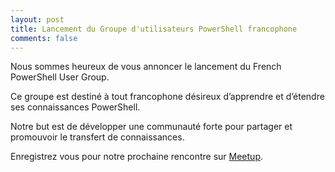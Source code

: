 ```yaml
---
layout: post
title: Lancement du Groupe d'utilisateurs PowerShell francophone
comments: false
---
```


Nous sommes heureux de vous annoncer le lancement du French PowerShell User Group.

Ce groupe est destiné à tout francophone désireux d’apprendre et d’étendre ses connaissances PowerShell.

Notre but est de développer une communauté forte pour partager et promouvoir le transfert de connaissances.

Enregistrez vous pour notre prochaine rencontre sur [Meetup](http://meetup.com/FrenchPsuG).
